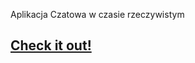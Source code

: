 Aplikacja Czatowa w czasie rzeczywistym

## [Check it out!](https://youthful-clarke-0b8301.netlify.app/)
